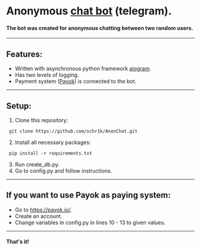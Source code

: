 # Anonymous [сhat bot](https://t.me/anonchik_chat_bot) (telegram).
#### The bot was created for anonymous chatting between two random users.
---
## Features:
* Written with asynchronous python framework <a href="https://github.com/aiogram/aiogram">aiogram</a>.
* Has two levels of logging.
* Payment system ([Payok](https://payok.io/)) is connected to the bot.  
---
## Setup:
1. Clone this repository:
```
 git clone https://github.com/schr1k/AnonChat.git
```
2. Install all necessary packages:
```
 pip install -r requirements.txt
```
3. Run create_db.py.
4. Go to config.py and follow instructions.
---
## If you want to use Payok as paying system:
* Go to https://payok.io/.
* Create an account.
* Change variables in config.py in lines 10 - 13 to given values.
---
#### That's it! ####
